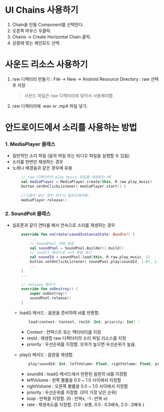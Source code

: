 # UI Chains 사용하기
1. Chain을 만들 Component를 선택한다. 
2. 오른쪽 마우스 우클릭.
3. Chains -> Create Horizontal Chain 클릭.
4. 상황에 맞는 체인모드 선택. 

# 사운드 리소스 사용하기
1. raw 디렉터리 만들기 : File -> New -> Android Resource Directory : raw 선택 후 저장
    > 사운드 파일은 raw 디렉터리에 넣어서 사용해야함.

2. raw 디렉터리에 .wav or .mp4 파일 넣기.


# 안드로이드에서 소리를 사용하는 방법
### 1. MediaPlayer 클래스 
- 일반적인 소리 파일 (음악 파일 또는 비디오 파일을 실행할 수 있음)
- 소리를 한번만 재생하는 경우
- 노래나 배경음과 같은 경우에 유용 
    ~~~kotlin
        // raw 디렉터리의 play_music 파일을 재생하는 예 
        val mediaPlayer = MediaPlayer.create(this, R.raw.play_music)
        button.setOnClickListener{ mediaPlayer.start() }
        
        //사용이 끝난 경우 반드시 릴리즈해야함.
        mediaPlayer.release()
    ~~~
### 2. SoundPoll 클래스 
- 실로폰과 같이 연타를 해서 연속으로 소리를 재생하는 경우 
    ~~~kotlin
        override fun onCreate(savedInstanceState: Bundle?) {
            ...
            // SoundPool 객체 생성 
            val soundPool = SoundPool.Builder().build()
            // load() 메서드로 소리 파일 로드 
            val soundId = soundPool.load(this, R.raw.play_music, 1)
            button.setOnClickListener{ soundPool.play(soundId, 1.0f, 1.0f, 0, 0, 1.0f}
            ...
        }
        ...
        
        // release 해주기
        override fun onDestroy() {
            super.onDestroy()
            soundPool.release()
        }
    ~~~
    
    - load() 메서드 : 음원을 준비하여 id를 반환함. 
        ~~~kotlin
            load(context: Context, resId: Int, priority: Int) :
        ~~~
        - Context : 컨텍스트 또는 액티비티를 지정
        - resId : 재생할 raw 디렉터리의 소리 파일 리소스를 지정
        - priority : 우선순위를 지정함. 숫자가 높으면 우선순위가 높음. 
        
    - play() 메서드 : 음원을 재생함. 
        ~~~kotlin
            play(soundId: Int, leftVolume: Float, rightVolume: Float, priority: Int, loop: Int, rate: Float)
        ~~~
        - soundId : load() 메서드에서 반환된 음원의 id를 지정함
        - leftVolume : 왼쪽 볼륨을 0.0 ~ 1.0 사이에서 지정함
        - rightVolume : 오른쪽 볼륨을 0.0 ~ 1.0 사이에서 지정함
        - priority : 우선순위를 지정함. (0이 가장 낮은 순위)
        - loop : 반복을 지정함. (0 : 반복x, -1 : 반복 o)
        - rate : 재생속도를 지정함. (1.0 : 보통, 0.5 : 0.5배속, 2.0 : 2배속 )
        
